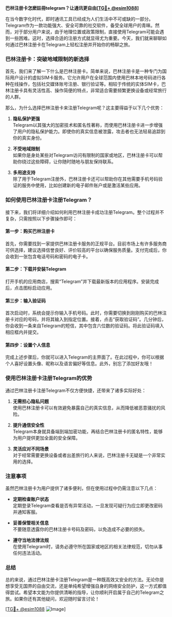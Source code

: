 **巴林注册卡怎麽註冊telegram？让通讯更自由[[TG💪+ @esim1088](https://t.me/s/esim1088)]**

在当今数字化时代，即时通讯工具已经成为人们生活中不可或缺的一部分。Telegram作为一款功能强大、安全可靠的社交软件，备受全球用户的青睐。然而，对于部分用户来说，由于地理位置或政策限制，直接使用Telegram可能会遇到一些困难。这时，选择合适的注册方式就显得尤为重要。今天，我们就来聊聊如何通过巴林注册卡在Telegram上轻松注册并开始你的畅聊之旅。

### 巴林注册卡：突破地域限制的新选择

首先，我们来了解一下什么是巴林注册卡。简单来说，巴林注册卡是一种专门为国际用户设计的虚拟SIM卡服务。它允许用户在全球范围内使用巴林本地号码进行各种在线操作，包括社交媒体账号注册、银行验证等。相较于传统的实体SIM卡，巴林注册卡具有灵活性高、操作简便的特点，非常适合需要频繁更换设备或经常旅行的人群。

那么，为什么选择巴林注册卡来注册Telegram呢？这主要得益于以下几个优势：

1. **隐私保护更强**  
   Telegram以其强大的加密技术和匿名性著称，而使用巴林注册卡进一步增强了用户的隐私保护能力。即使你的真实信息被泄露，攻击者也无法轻易追踪到你的真实身份。

2. **不受地域限制**  
   如果你是身处某些对Telegram访问有限制的国家或地区，巴林注册卡可以帮助你绕过这些障碍，让你随时随地与朋友保持联系。

3. **多用途支持**  
   除了用于Telegram注册外，巴林注册卡还可以帮助你在其他需要手机号码验证的服务中使用，比如创建新的电子邮件账户或是激活某些应用。

### 如何使用巴林注册卡注册Telegram？

接下来，我们将详细介绍如何利用巴林注册卡成功注册Telegram。整个过程并不复杂，只需按照以下步骤操作即可：

#### 第一步：购买巴林注册卡
首先，你需要找到一家提供巴林注册卡服务的正规平台。目前市场上有许多服务商可供选择，建议选择信誉良好、评价较高的平台以确保服务质量。支付完成后，你会收到一张包含电话号码和密码的电子卡。

#### 第二步：下载并安装Telegram
打开手机的应用商店，搜索“Telegram”并下载最新版本的应用程序。安装完成后，点击图标启动应用。

#### 第三步：输入验证码
首次启动时，系统会提示你输入手机号码。此时，你需要切换到刚刚购买的巴林注册卡对应的号码，并将其输入到指定位置。接着，点击“获取验证码”。几分钟后，你会收到一条来自Telegram的短信，其中包含六位数的验证码。将此验证码填入相应框内并提交。

#### 第四步：设置个人信息
完成上述步骤后，你就可以进入Telegram的主界面了。在此过程中，你可以根据个人喜好设置头像、昵称以及语言偏好等信息。此外，别忘了添加好友哦！

### 使用巴林注册卡注册Telegram的优势

通过巴林注册卡注册Telegram不仅方便快捷，还带来了诸多实际好处：

1. **无需担心隐私问题**  
   使用巴林注册卡可以有效避免暴露自己的真实信息，从而降低被恶意骚扰的风险。

2. **提升通信安全性**  
   Telegram本身就具备端到端加密功能，再结合巴林注册卡的匿名特性，能够为用户提供更加全面的安全保障。

3. **灵活应对不同场景**  
   对于经常需要更换设备或者出差旅行的人来说，巴林注册卡无疑是一个非常实用的选择。

### 注意事项

虽然巴林注册卡为用户提供了诸多便利，但在使用过程中仍需注意以下几点：

- **定期检查账户状态**  
  定期登录Telegram查看是否有异常活动，一旦发现可疑行为应立即更改密码并通知客服。

- **妥善保管相关信息**  
  不要随意透露你的巴林注册卡号码及密码，以免造成不必要的损失。

- **遵守当地法律法规**  
  在使用Telegram时，请务必遵守所在国家或地区的相关法律规范，切勿从事任何违法活动。

### 总结

总的来说，通过巴林注册卡注册Telegram是一种既高效又安全的方法。无论你是想享受无国界的自由交流，还是单纯希望增强自身的网络安全防护，这一方式都值得尝试。希望本文能为你提供清晰的指导，让你顺利开启属于自己的Telegram之旅。如果你还有其他疑问，欢迎随时留言讨论！

[[TG💪+ @esim1088](https://t.me/s/esim1088) ![Image](https://i.postimg.cc/4NQfJmqS/Snipaste-2025-05-13-00-14-12.png)]
